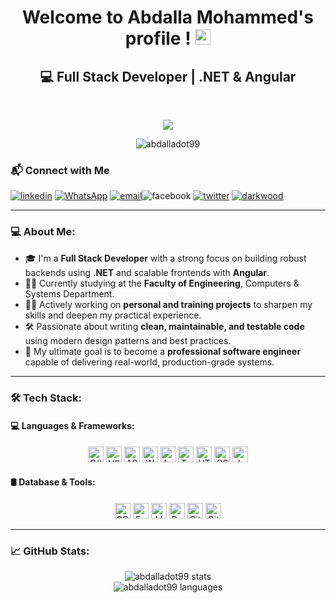 <h1 align="center">Welcome to Abdalla Mohammed's profile ! <img src="https://media.giphy.com/media/hvRJCLFzcasrR4ia7z/giphy.gif" width="25px"></h1>

<h2 align="center">💻 Full Stack Developer | .NET & Angular</h2>
<br>

<p align="center">
    <a href="https://www.google.com.eg/search?q=ahmed+hemeda"> <!-- Google Me -->
      <img src="https://readme-typing-svg.herokuapp.com/?lines=Visit%20my%20LinkedIn%20Profile;I%20Post%20Insightful%20Content;Follow%20to%20get%20New%20Updates&font=Bold%20Code&center=true&color=30D050&pause=2000"> <!-- Text -->
    </a>
  </p>

  
<p align="center">
  <img src="https://komarev.com/ghpvc/?username=abdalladot99&label=Profile%20views&color=0e75b6&style=flat" alt="abdalladot99" />
</p>


### 📬 Connect with Me
<p align="start">
  <a href="https://www.linkedin.com/in/abdalla-mohammed-03560a351"><img src="https://img.icons8.com/color/48/000000/linkedin.png" alt="linkedin"/></a>
  <a href="https://wa.me/+201080263456" target="_blank"><img src="https://img.icons8.com/fluent/48/000000/whatsapp.png" alt="WhatsApp"/></a>
  <a href="abdalladot99@gmail.com"><img src="https://img.icons8.com/color/48/000000/gmail.png" alt="email"/></a
  <a href="https://www.facebook.com/matyo91"><img src="https://img.icons8.com/color/48/000000/facebook.png" alt="facebook"/></a>
  <a href="https://twitter.com/matyo91"><img src="https://img.icons8.com/color/48/000000/twitter-squared.png" alt="twitter"/></a>
  <a href="https://darkwood.com"><img src="https://img.icons8.com/fluent/48/000000/domain.png" alt="darkwood"/></a>
 </p>

---
### 💻 About Me:

- 🎓 I'm a **Full Stack Developer** with a strong focus on building robust backends using **.NET** and scalable frontends with **Angular**.  
- 🧑‍🎓 Currently studying at the **Faculty of Engineering**, Computers & Systems Department.  
- 👨‍💻 Actively working on **personal and training projects** to sharpen my skills and deepen my practical experience.  
- 🛠️ Passionate about writing **clean, maintainable, and testable code** using modern design patterns and best practices.  
- 🚀 My ultimate goal is to become a **professional software engineer** capable of delivering real-world, production-grade systems.

---
### 🛠️ Tech Stack:

#### 💻 Languages & Frameworks:
<p align="center">
  <img src="https://img.shields.io/badge/C%23-282C34?logo=c-sharp&logoColor=239120" height="25" alt="C#"/>
  <img src="https://img.shields.io/badge/.NET-282C34?logo=dotnet&logoColor=512BD4" height="25" alt=".NET"/>
  <img src="https://img.shields.io/badge/ASP.NET MVC-282C34?logo=dotnet&logoColor=5C2D91" height="25" alt="ASP.NET MVC"/>
  <img src="https://img.shields.io/badge/Web API-282C34?logo=dotnet&logoColor=512BD4" height="25" alt="Web API"/>
  <img src="https://img.shields.io/badge/Angular-282C34?logo=angular&logoColor=DD0031" height="25" alt="Angular"/>
  <img src="https://img.shields.io/badge/TypeScript-282C34?logo=typescript&logoColor=3178C6" height="25" alt="TypeScript"/>
  <img src="https://img.shields.io/badge/HTML5-282C34?logo=html5&logoColor=E34F26" height="25" alt="HTML5"/>
  <img src="https://img.shields.io/badge/CSS3-282C34?logo=css3&logoColor=1572B6" height="25" alt="CSS3"/>
  <img src="https://img.shields.io/badge/JavaScript-282C34?logo=javascript&logoColor=F7DF1E" height="25" alt="JavaScript"/>
</p>


#### 🛢️ Database & Tools:
<p align="center">
  <img src="https://img.shields.io/badge/SQL Server-282C34?logo=microsoft-sql-server&logoColor=CC2927" height="25" alt="SQL Server"/>
  <img src="https://img.shields.io/badge/Entity Framework-282C34?logo=dotnet&logoColor=512BD4" height="25" alt="Entity Framework"/>
  <img src="https://img.shields.io/badge/LINQ-282C34?logo=dotnet&logoColor=512BD4" height="25" alt="LINQ"/>
  <img src="https://img.shields.io/badge/Postman-282C34?logo=postman&logoColor=FF6C37" height="25" alt="Postman"/>
  <img src="https://img.shields.io/badge/Git-282C34?logo=git&logoColor=F05032" height="25" alt="Git"/>
  <img src="https://img.shields.io/badge/GitHub-282C34?logo=github&logoColor=white" height="25" alt="GitHub"/>
</p>

---

### 📈 GitHub Stats:

<p align="center">
  <img src="https://github-readme-stats.vercel.app/api?username=abdalladot99&show_icons=true&theme=tokyonight" alt="abdalladot99 stats"/>
  <br/>
  <img src="https://github-readme-stats.vercel.app/api/top-langs/?username=abdalladot99&layout=compact&theme=tokyonight" alt="abdalladot99 languages"/>
</p>



  
 
